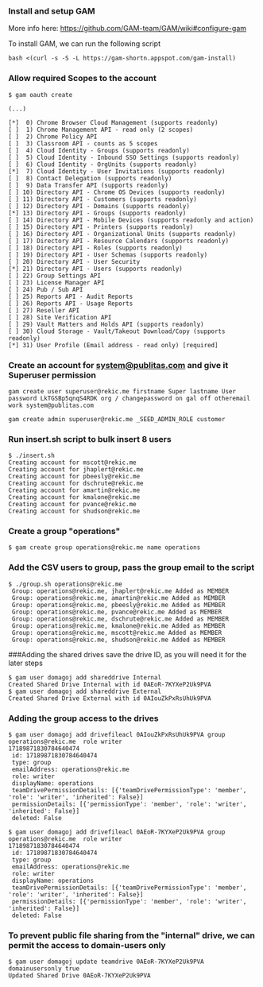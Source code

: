 ### Install and setup GAM

More info here: https://github.com/GAM-team/GAM/wiki#configure-gam

To install GAM, we can run the following script
```
bash <(curl -s -S -L https://gam-shortn.appspot.com/gam-install)
```


### Allow required Scopes to the account
```
$ gam oauth create

(...)

[*]  0) Chrome Browser Cloud Management (supports readonly)
[ ]  1) Chrome Management API - read only (2 scopes)
[ ]  2) Chrome Policy API
[ ]  3) Classroom API - counts as 5 scopes
[ ]  4) Cloud Identity - Groups (supports readonly)
[ ]  5) Cloud Identity - Inbound SSO Settings (supports readonly)
[ ]  6) Cloud Identity - OrgUnits (supports readonly)
[*]  7) Cloud Identity - User Invitations (supports readonly)
[ ]  8) Contact Delegation (supports readonly)
[ ]  9) Data Transfer API (supports readonly)
[ ] 10) Directory API - Chrome OS Devices (supports readonly)
[ ] 11) Directory API - Customers (supports readonly)
[ ] 12) Directory API - Domains (supports readonly)
[*] 13) Directory API - Groups (supports readonly)
[ ] 14) Directory API - Mobile Devices (supports readonly and action)
[ ] 15) Directory API - Printers (supports readonly)
[ ] 16) Directory API - Organizational Units (supports readonly)
[ ] 17) Directory API - Resource Calendars (supports readonly)
[ ] 18) Directory API - Roles (supports readonly)
[ ] 19) Directory API - User Schemas (supports readonly)
[ ] 20) Directory API - User Security
[*] 21) Directory API - Users (supports readonly)
[ ] 22) Group Settings API
[ ] 23) License Manager API
[ ] 24) Pub / Sub API
[ ] 25) Reports API - Audit Reports
[ ] 26) Reports API - Usage Reports
[ ] 27) Reseller API
[ ] 28) Site Verification API
[ ] 29) Vault Matters and Holds API (supports readonly)
[ ] 30) Cloud Storage - Vault/Takeout Download/Copy (supports readonly)
[*] 31) User Profile (Email address - read only) [required]
```


### Create an account for system@publitas.com and give it Superuser permission
```
gam create user superuser@rekic.me firstname Super lastname User password LkTGSBp5qnqS4RDK org / changepassword on gal off otheremail work system@publitas.com

gam create admin superuser@rekic.me _SEED_ADMIN_ROLE customer
```



### Run insert.sh script to bulk insert 8 users 

```
$ ./insert.sh 
Creating account for mscott@rekic.me
Creating account for jhaplert@rekic.me
Creating account for pbeesly@rekic.me
Creating account for dschrute@rekic.me
Creating account for amartin@rekic.me
Creating account for kmalone@rekic.me
Creating account for pvance@rekic.me
Creating account for shudson@rekic.me
```

### Create a group "operations"
```
$ gam create group operations@rekic.me name operations
```

### Add the CSV users to group, pass the group email to the script
```
$ ./group.sh operations@rekic.me
 Group: operations@rekic.me, jhaplert@rekic.me Added as MEMBER
 Group: operations@rekic.me, amartin@rekic.me Added as MEMBER
 Group: operations@rekic.me, pbeesly@rekic.me Added as MEMBER
 Group: operations@rekic.me, pvance@rekic.me Added as MEMBER
 Group: operations@rekic.me, dschrute@rekic.me Added as MEMBER
 Group: operations@rekic.me, kmalone@rekic.me Added as MEMBER
 Group: operations@rekic.me, mscott@rekic.me Added as MEMBER
 Group: operations@rekic.me, shudson@rekic.me Added as MEMBER
```


###Adding the shared drives 
save the drive ID, as you will need it for the later steps
```
$ gam user domagoj add shareddrive Internal
Created Shared Drive Internal with id 0AEoR-7KYXeP2Uk9PVA
$ gam user domagoj add shareddrive External
Created Shared Drive External with id 0AIouZkPxRsUhUk9PVA
```

### Adding the group access to the drives
```
$ gam user domagoj add drivefileacl 0AIouZkPxRsUhUk9PVA group operations@rekic.me  role writer
17189871830784640474
 id: 17189871830784640474
 type: group
 emailAddress: operations@rekic.me
 role: writer
 displayName: operations
 teamDrivePermissionDetails: [{'teamDrivePermissionType': 'member', 'role': 'writer', 'inherited': False}]
 permissionDetails: [{'permissionType': 'member', 'role': 'writer', 'inherited': False}]
 deleted: False

$ gam user domagoj add drivefileacl 0AEoR-7KYXeP2Uk9PVA group operations@rekic.me  role writer
17189871830784640474
 id: 17189871830784640474
 type: group
 emailAddress: operations@rekic.me
 role: writer
 displayName: operations
 teamDrivePermissionDetails: [{'teamDrivePermissionType': 'member', 'role': 'writer', 'inherited': False}]
 permissionDetails: [{'permissionType': 'member', 'role': 'writer', 'inherited': False}]
 deleted: False
```


### To prevent public file sharing from the "internal" drive, we can permit the access to domain-users only

```
$ gam user domagoj update teamdrive 0AEoR-7KYXeP2Uk9PVA domainusersonly true
Updated Shared Drive 0AEoR-7KYXeP2Uk9PVA
```










